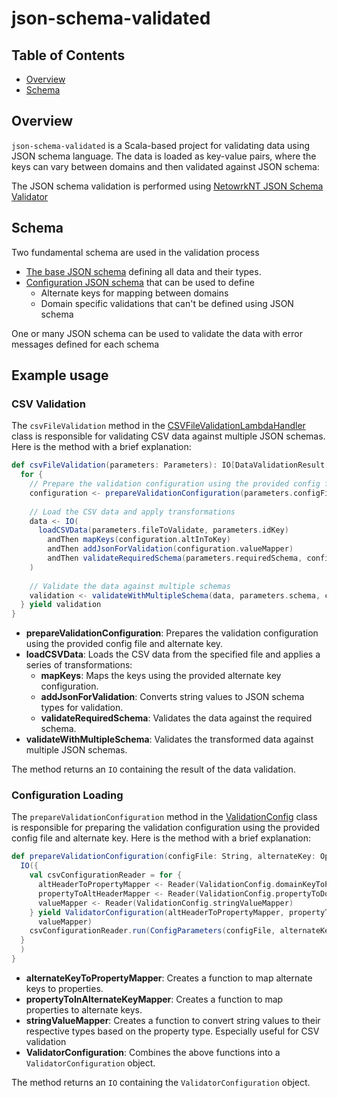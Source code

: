# json-schema-validated

## Table of Contents
- [Overview](#overview)
- [Schema](#schema)

## Overview

`json-schema-validated` is a Scala-based project for validating data using JSON schema language. The data is loaded as key-value pairs, where the keys can vary between domains and then validated against JSON schema:  

The JSON schema validation is performed using [NetowrkNT JSON Schema Validator](http://github.com/networknt/json-schema-validator)

## Schema
Two fundamental schema are used in the validation process 
- [The base JSON schema](src/main/resources/organisationBase.json) defining all data and their types.
- [Configuration JSON schema](src/main/resources/organisationBase.json) that can be used to define
  - Alternate keys for mapping between domains
  - Domain specific validations that can't be defined using JSON schema

One or many JSON schema can be used to validate the data with error messages defined for each schema
## Example usage

### CSV Validation

The `csvFileValidation` method in the [CSVFileValidationLambdaHandler](src/main/scala/validation/examples/CSVFileValidationLambdaHandler.scala) class is responsible for validating CSV data against multiple JSON schemas. Here is the method with a brief explanation:

```scala
def csvFileValidation(parameters: Parameters): IO[DataValidationResult[List[RowData]]] = {
  for {
    // Prepare the validation configuration using the provided config file and alternate key
    configuration <- prepareValidationConfiguration(parameters.configFile, parameters.alternateKey)
    
    // Load the CSV data and apply transformations
    data <- IO(
      loadCSVData(parameters.fileToValidate, parameters.idKey)
        andThen mapKeys(configuration.altInToKey)
        andThen addJsonForValidation(configuration.valueMapper)
        andThen validateRequiredSchema(parameters.requiredSchema, configuration.keyToAltIn)
    )
    
    // Validate the data against multiple schemas
    validation <- validateWithMultipleSchema(data, parameters.schema, configuration.keyToAltIn)
  } yield validation
}
```

- **prepareValidationConfiguration**: Prepares the validation configuration using the provided config file and alternate key.
- **loadCSVData**: Loads the CSV data from the specified file and applies a series of transformations:
    - **mapKeys**: Maps the keys using the provided alternate key configuration.
    - **addJsonForValidation**: Converts string values to JSON schema types for validation.
    - **validateRequiredSchema**: Validates the data against the required schema.
- **validateWithMultipleSchema**: Validates the transformed data against multiple JSON schemas.

The method returns an `IO` containing the result of the data validation.

### Configuration Loading

The `prepareValidationConfiguration` method in the [ValidationConfig](src/main/scala/validation/config/ValidationConfig.scala) class is responsible for preparing the validation configuration using the provided config file and alternate key. Here is the method with a brief explanation:

```scala
def prepareValidationConfiguration(configFile: String, alternateKey: Option[String]): IO[ValidatorConfiguration] = {
  IO({
    val csvConfigurationReader = for {
      altHeaderToPropertyMapper <- Reader(ValidationConfig.domainKeyToPropertyMapper)
      propertyToAltHeaderMapper <- Reader(ValidationConfig.propertyToDomainKeyMapper)
      valueMapper <- Reader(ValidationConfig.stringValueMapper)
    } yield ValidatorConfiguration(altHeaderToPropertyMapper, propertyToAltHeaderMapper,
      valueMapper)
    csvConfigurationReader.run(ConfigParameters(configFile, alternateKey, "organisationBase.json", decodeConfig(configFile)))
  }
  ) 
}
```

- **alternateKeyToPropertyMapper**: Creates a function to map alternate keys to properties.
- **propertyToInAlternateKeyMapper**: Creates a function to map properties to alternate keys.
- **stringValueMapper**: Creates a function to convert string values to their respective types based on the property type. Especially useful for CSV validation
- **ValidatorConfiguration**: Combines the above functions into a `ValidatorConfiguration` object.

The method returns an `IO` containing the `ValidatorConfiguration` object.
